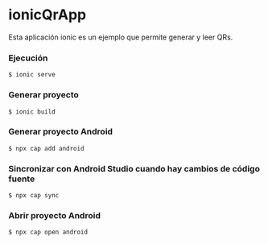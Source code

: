 # ionicQrApp

Esta aplicación ionic es un ejemplo que permite generar y leer QRs.

### Ejecución

    $ ionic serve

### Generar proyecto

    $ ionic build

### Generar proyecto Android

    $ npx cap add android

### Sincronizar con Android Studio cuando hay cambios de código fuente

    $ npx cap sync

### Abrir proyecto Android 

    $ npx cap open android
